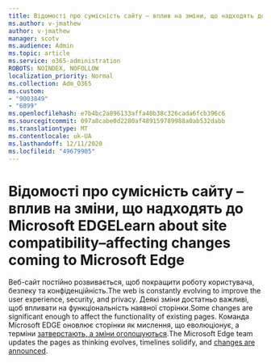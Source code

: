 ```yaml
---
title: Відомості про сумісність сайту – вплив на зміни, що надходять до Microsoft EDGE
ms.author: v-jmathew
author: v-jmathew
manager: scotv
ms.audience: Admin
ms.topic: article
ms.service: o365-administration
ROBOTS: NOINDEX, NOFOLLOW
localization_priority: Normal
ms.collection: Adm_O365
ms.custom:
- "9003849"
- "6899"
ms.openlocfilehash: e7b4bc2a896133affa40b38c326cada6fcb396c6
ms.sourcegitcommit: 097a8cabe0d2280af489159789988a0ab532dabb
ms.translationtype: MT
ms.contentlocale: uk-UA
ms.lasthandoff: 12/11/2020
ms.locfileid: "49679905"
---
```

# <a name="learn-about-site-compatibilityaffecting-changes-coming-to-microsoft-edge"></a><span data-ttu-id="4cf33-102">Відомості про сумісність сайту – вплив на зміни, що надходять до Microsoft EDGE</span><span class="sxs-lookup"><span data-stu-id="4cf33-102">Learn about site compatibility–affecting changes coming to Microsoft Edge</span></span>

<span data-ttu-id="4cf33-103">Веб-сайт постійно розвивається, щоб покращити роботу користувача, безпеку та конфіденційність.</span><span class="sxs-lookup"><span data-stu-id="4cf33-103">The web is constantly evolving to improve the user experience, security, and privacy.</span></span> <span data-ttu-id="4cf33-104">Деякі зміни достатньо важливі, щоб впливати на функціональність наявної сторінки.</span><span class="sxs-lookup"><span data-stu-id="4cf33-104">Some changes are significant enough to affect the functionality of existing pages.</span></span> <span data-ttu-id="4cf33-105">Команда Microsoft EDGE оновлює сторінки як мислення, що еволюціонує, а терміни [затверстають, а зміни оголошуються](https://go.microsoft.com/fwlink/?linkid=2135534).</span><span class="sxs-lookup"><span data-stu-id="4cf33-105">The Microsoft Edge team updates the pages as thinking evolves, timelines solidify, and [changes are announced](https://go.microsoft.com/fwlink/?linkid=2135534).</span></span>
